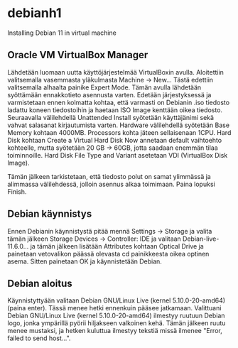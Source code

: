 # debianh1
Installing Debian 11 in virtual machine

## Oracle VM VirtualBox Manager

Lähdetään luomaan uutta käyttöjärjestelmää VirtualBoxin avulla. Aloitettiin valitsemalla vasemmasta yläkulmasta Machine -> New...
Tästä edettiin valitsemalla alhaalta painike Expert Mode. Tämän avulla lähdetään syöttämään ennakkotieto asennusta varten. 
Edetään järjestyksessä ja varmistetaan ennen kolmatta kohtaa, että varmasti on Debianin .iso tiedosto ladattu koneen tiedostoihin ja haetaan ISO Image kenttään oikea tiedosto. Seuraavalla välilehdellä Unattended Install syötetään käyttäjänimi sekä vahvat salasanat kirjautumista varten. 
Hardware välilehdellä syötetään Base Memory kohtaan 4000MB. Processors kohta jäteen sellaisenaan 1CPU. 
Hard Disk kohtaan Create a Virtual Hard Disk Now annetaan default vaihtoehto kohteelle, mutta syötetään 20 GB -> 60GB, jotta saadaan enemmän tilaa toiminnoille. 
Hard Disk File Type and Variant asetetaan VDI (VirtualBox Disk Image). 

Tämän jälkeen tarkistetaan, että tiedosto polut on samat ylimmässä ja alimmassa välilehdessä, jolloin asennus alkaa toimimaan. Paina lopuksi Finish. 

## Debian käynnistys

Ennen Debianin käynnistystä pitää mennä Settings -> Storage ja valita tämän jälkeen Storage Devices -> Controller: IDE ja valitaan Debian-live-11.6.0... ja tämän jälkeen lisätään Attributes kohtaan Optical Drive ja painetaan vetovalikon päässä olevasta cd painikkeesta oikea optinen asema. Sitten painetaan OK ja käynnistetään Debian. 

## Debian aloitus

Käynnistyttyään valitaan Debian GNU/Linux Live (kernel 5.10.0-20-amd64) (paina enter). Tässä menee hetki ennenkuin pääsee jatkamaan. Valittuani Debian GNU/Linux Live (kernel 5.10.0-20-amd64) ilmestyy ruutuun Debian logo, jonka ympärillä pyörii hiljakseen valkoinen kehä. Tämän jälkeen ruutu menee mustaksi, ja hetken kuluttua ilmestyy tekstiä missä ilmenee "Error, failed to send host...".

